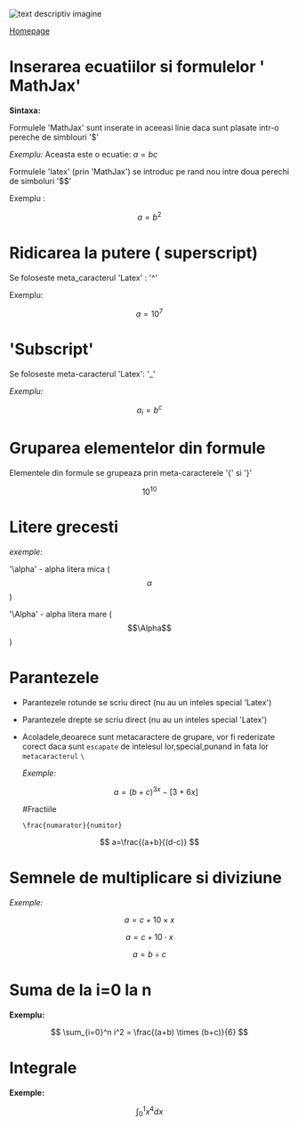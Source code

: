 <script id="MathJax-script" async src="https://cdn.jsdelivr.net/npm/mathjax@3/es5/tex-mml-chtml.js"></script>

![text descriptiv imagine](https://metricop.com/cdn/shop/articles/trimble-total-station.jpg?v=1677673954&width=1100)

[Homepage](index.md)

# Inserarea ecuatiilor si formulelor ' MathJax'

**Sintaxa:**

Formulele 'MathJax' sunt inserate in aceeasi linie daca sunt plasate intr-o pereche de simblouri '$'

*Exemplu:* Aceasta este o ecuatie: $a=bc$ 

Formulele 'latex' (prin 'MathJax') se introduc pe rand nou intre doua perechi de simboluri '$$'

Exemplu :

$$a=b^2$$


#  Ridicarea la putere ( superscript)

Se foloseste meta_caracterul 'Latex' : '^'

Exemplu:

$$a=10^7$$

# 'Subscript' 

Se foloseste meta-caracterul 'Latex': '_'

*Exemplu:*

$$a_i = b^c$$

# Gruparea elementelor din formule 

Elementele din formule se grupeaza prin meta-caracterele '{' si '}'

$$ 10^{10} $$


# Litere grecesti 

*exemple:*

'\alpha' - alpha litera mica ($$\alpha$$)

'\Alpha' - alpha litera mare ($$\Alpha$$)


# Parantezele 

- Parantezele rotunde se scriu direct (nu au un inteles special 'Latex')
- Parantezele drepte  se scriu direct (nu au un inteles special 'Latex')
- Acoladele,deoarece sunt metacaractere de grupare, vor fi rederizate corect daca sunt `escapate` de intelesul lor,special,punand in fata lor  `metacaracterul` `\`

  *Exemple:*

  $$a= (b+c)^{3x}-[3+6x] $$

  #Fractiile

  `\frac{numarator}{numitor}`

$$ a=\frac{(a+b}{(d-c)} $$

# Semnele de multiplicare si diviziune 

*Exemple:*

$$ a=c+10  \times x $$

$$ a=c+10 \cdot x  $$

$$ a =b \div c $$

# Suma de la i=0 la n 

**Exemplu:**

$$ \sum_{i=0}^n i^2 = \frac{(a+b) \times (b+c)}{6} $$


# Integrale 

**Exemple:**

$$ \int_0^1 x^4 dx $$
